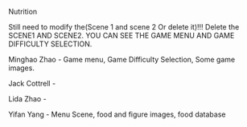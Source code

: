 Nutrition
 
Still need to modify the(Scene 1 and scene 2 Or delete it)!!!
Delete the SCENE1 AND SCENE2. YOU CAN SEE THE GAME MENU AND GAME DIFFICULTY SELECTION.

Minghao Zhao  - Game menu, Game Difficulty Selection, Some game images.

Jack Cottrell -

Lida Zhao     -

Yifan Yang    - Menu Scene, food and figure images, food database
